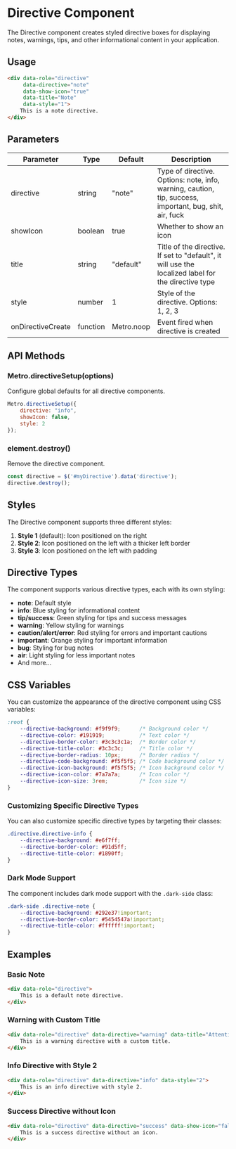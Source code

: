 # Directive Component

The Directive component creates styled directive boxes for displaying notes, warnings, tips, and other informational content in your application.

## Usage

```html
<div data-role="directive" 
     data-directive="note"
     data-show-icon="true"
     data-title="Note"
     data-style="1">
    This is a note directive.
</div>
```

## Parameters

| Parameter | Type | Default | Description |
| --- | --- | --- | --- |
| directive | string | "note" | Type of directive. Options: note, info, warning, caution, tip, success, important, bug, shit, air, fuck |
| showIcon | boolean | true | Whether to show an icon |
| title | string | "default" | Title of the directive. If set to "default", it will use the localized label for the directive type |
| style | number | 1 | Style of the directive. Options: 1, 2, 3 |
| onDirectiveCreate | function | Metro.noop | Event fired when directive is created |

## API Methods

### Metro.directiveSetup(options)

Configure global defaults for all directive components.

```javascript
Metro.directiveSetup({
    directive: "info",
    showIcon: false,
    style: 2
});
```

### element.destroy()

Remove the directive component.

```javascript
const directive = $('#myDirective').data('directive');
directive.destroy();
```

## Styles

The Directive component supports three different styles:

1. **Style 1** (default): Icon positioned on the right
2. **Style 2**: Icon positioned on the left with a thicker left border
3. **Style 3**: Icon positioned on the left with padding

## Directive Types

The component supports various directive types, each with its own styling:

- **note**: Default style
- **info**: Blue styling for informational content
- **tip/success**: Green styling for tips and success messages
- **warning**: Yellow styling for warnings
- **caution/alert/error**: Red styling for errors and important cautions
- **important**: Orange styling for important information
- **bug**: Styling for bug notes
- **air**: Light styling for less important notes
- And more...

## CSS Variables

You can customize the appearance of the directive component using CSS variables:

```css
:root {
    --directive-background: #f9f9f9;      /* Background color */
    --directive-color: #191919;           /* Text color */
    --directive-border-color: #3c3c3c1a;  /* Border color */
    --directive-title-color: #3c3c3c;     /* Title color */
    --directive-border-radius: 10px;      /* Border radius */
    --directive-code-background: #f5f5f5; /* Code background color */
    --directive-icon-background: #f5f5f5; /* Icon background color */
    --directive-icon-color: #7a7a7a;      /* Icon color */
    --directive-icon-size: 3rem;          /* Icon size */
}
```

### Customizing Specific Directive Types

You can also customize specific directive types by targeting their classes:

```css
.directive.directive-info {
    --directive-background: #e6f7ff;
    --directive-border-color: #91d5ff;
    --directive-title-color: #1890ff;
}
```

### Dark Mode Support

The component includes dark mode support with the `.dark-side` class:

```css
.dark-side .directive-note {
    --directive-background: #292e37!important;
    --directive-border-color: #5454547a!important;
    --directive-title-color: #ffffff!important;
}
```

## Examples

### Basic Note

```html
<div data-role="directive">
    This is a default note directive.
</div>
```

### Warning with Custom Title

```html
<div data-role="directive" data-directive="warning" data-title="Attention!">
    This is a warning directive with a custom title.
</div>
```

### Info Directive with Style 2

```html
<div data-role="directive" data-directive="info" data-style="2">
    This is an info directive with style 2.
</div>
```

### Success Directive without Icon

```html
<div data-role="directive" data-directive="success" data-show-icon="false">
    This is a success directive without an icon.
</div>
```